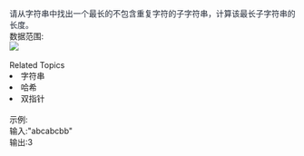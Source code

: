 <div>  <span style="color: rgb(33,40,53);">请从字符串中找出一个最长的不包含重复字符的子字符串，计算该最长子字符串的长度。</span>  </div> <div>  数据范围: </div> <div>  <img src="https://www.nowcoder.com/equation?tex=%5C%20%5Ctext%7Bs.length%7D%5Cle%2040000"><br> </div><div><br></div><div><div>Related Topics</div><div><li>字符串</li><li>哈希</li><li>双指针</li></div></div><br>示例:<br>输入:"abcabcbb"<br>输出:3
<br>